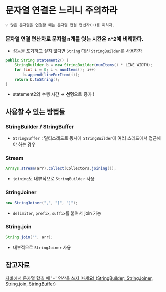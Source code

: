 # 문자열 연결은 느리니 주의하라

```
💡 많은 문자열을 연결할 때는 문자열 연결 연산자(+)를 피하자.
```

### 문자열 연결 연산자로 문자열 n개를 잇는 시간은 n^2에 비례한다.

- 성능을 포기하고 싶지 않다면 `String` 대신 `StringBuilder`를 사용하자

```java
public String statement2() {
	StringBuilder b = new StringBuilder(numItems() * LINE_WIDTH);
	for (int i = 0; i < numItems(); i++)
		b.append(lineForItem(i));
	return b.toString();
}
```

- statement2의 수행 시간 → **선형**으로 증가 !

## 사용할 수 있는 방법들

### StringBuilder / StringBuffer

- `StringBuffer` : 멀티스레드로 동시에 `StringBuilder`에 여러 스레드에서 접근해야 하는 경우

### Stream

```java
Arrays.stream(arr).collect(Collectors.joining());
```

- `joining`도 내부적으로 `StringBuilder` 사용

### StringJoiner

```java
new StringJoiner(",", "[", "]");
```

- `delimiter`, `prefix`, `suffix`를 붙여서 join 가능

### String.join

```java
String.join("", arr);
```

- 내부적으로 `StringJoiner` 사용

## 참고자료

[자바에서 문자열 합칠 때 '+' 연산을 쓰지 마세요! (StringBuilder, StringJoiner, String.join, StringBuffer)](https://nahwasa.com/entry/자바에서-String에-대한-연산을-쓰지-마세요-StringBuilder-StringBuffer)